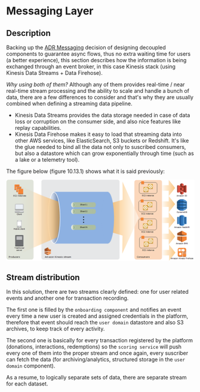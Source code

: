 # Messaging Layer

## Description
Backing up the [ADR Messaging](/ADRs/adr-messaging-mechanism.md) decision of designing decoupled components to guarantee async flows, thus no extra waiting time for users (a better experience), this section describes how the information is being exchanged through an event broker, in this case Kinesis stack (using Kinesis Data Streams + Data Firehose). 

_Why using both of them?_ Although any of them provides real-time / near real-time stream processing and the ability to scale and handle a bunch of data, there are a few differences to consider and that's why they are usually combined when defining a streaming data pipeline. 

- Kinesis Data Streams provides the data storage needed in case of data loss or corruption on the consumer side, and also nice features like replay capabilities.
- Kinesis Data Firehose makes it easy to load that streaming data into other AWS services, like ElasticSearch, S3 buckets or Redshift. It's like the glue needed to bind all the data not only to suscribed consumers, but also a datastore which can grow exponentially through time (such as a lake or a telemetry tool).

The figure below (figure 10.13.1) shows what it is said previously:

![Figure 10.13.1 - Kinesis Streams](/Assets/kinesis-streams.png "Figure 10.13.1 - Kinesis Streams")

## Stream distribution

In this solution, there are two streams clearly defined: one for user related events and another one for transaction recording.

The first one is filled by the `onboarding component` and notifies an event every time a new user is created and assigned credentials in the platform, therefore that event should reach the `user domain` datastore and also S3 archives, to keep track of every activity.

The second one is basically for every transaction registered by the platform (donations, interactions, redemptions) so the `scoring service` will push every one of them into the proper stream and once again, every suscriber can fetch the data (for archiving/analytics, structured storage in the `user domain` component).

As a resume, to logically separate sets of data, there are separate stream for each dataset.
